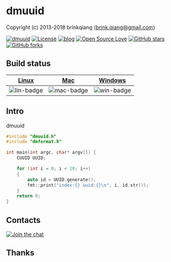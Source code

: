 # dmuuid

Copyright (c) 2013-2018 brinkqiang (brink.qiang@gmail.com)

[![dmuuid](https://img.shields.io/badge/brinkqiang-dmuuid-blue.svg?style=flat-square)](https://github.com/brinkqiang/dmuuid)
[![License](https://img.shields.io/badge/license-MIT-brightgreen.svg)](https://github.com/brinkqiang/dmuuid/blob/master/LICENSE)
[![blog](https://img.shields.io/badge/Author-Blog-7AD6FD.svg)](https://brinkqiang.github.io/)
[![Open Source Love](https://badges.frapsoft.com/os/v3/open-source.png)](https://github.com/brinkqiang)
[![GitHub stars](https://img.shields.io/github/stars/brinkqiang/dmuuid.svg?label=Stars)](https://github.com/brinkqiang/dmuuid) 
[![GitHub forks](https://img.shields.io/github/forks/brinkqiang/dmuuid.svg?label=Fork)](https://github.com/brinkqiang/dmuuid)

## Build status
| [Linux][lin-link] | [Mac][mac-link] | [Windows][win-link] |
| :---------------: | :----------------: | :-----------------: |
| ![lin-badge]      | ![mac-badge]       | ![win-badge]        |

[lin-badge]: https://github.com/brinkqiang/dmuuid/workflows/linux/badge.svg "linux build status"
[lin-link]:  https://github.com/brinkqiang/dmuuid/actions/workflows/linux.yml "linux build status"
[mac-badge]: https://github.com/brinkqiang/dmuuid/workflows/mac/badge.svg "mac build status"
[mac-link]:  https://github.com/brinkqiang/dmuuid/actions/workflows/mac.yml "mac build status"
[win-badge]: https://github.com/brinkqiang/dmuuid/workflows/win/badge.svg "win build status"
[win-link]:  https://github.com/brinkqiang/dmuuid/actions/workflows/win.yml "win build status"

## Intro
dmuuid
```cpp
#include "dmuuid.h"
#include "dmformat.h"

int main(int argc, char* argv[]) {
    CUUID UUID;

    for (int i = 0; i < 10; i++)
    {
        auto id = UUID.generate();
        fmt::print("index:{} uuid:{}\n", i, id.str());
    }
    return 0;
}
```
## Contacts
[![Join the chat](https://badges.gitter.im/brinkqiang/dmuuid/Lobby.svg)](https://gitter.im/brinkqiang/dmuuid)

## Thanks
